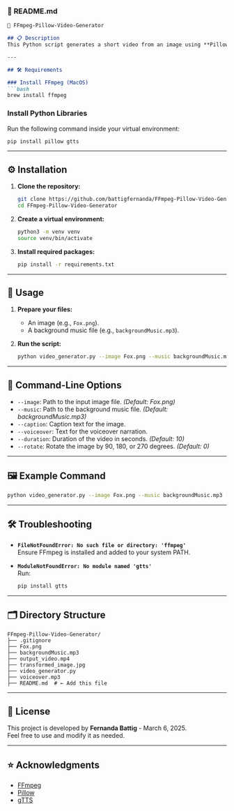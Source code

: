 ### 📄 **README.md** 

```markdown
🎥 FFmpeg-Pillow-Video-Generator

## 📋 Description
This Python script generates a short video from an image using **Pillow** for image processing and **FFmpeg** for video creation. It overlays text onto the image, applies a basic transformation (grayscale or rotation), and adds background music with captions and a voiceover narration.

---

## 🛠️ Requirements

### Install FFmpeg (MacOS)
```bash
brew install ffmpeg
```

### Install Python Libraries
Run the following command inside your virtual environment:
```bash
pip install pillow gtts
```

---

## ⚙️ Installation

1. **Clone the repository:**
   ```bash
   git clone https://github.com/battigfernanda/FFmpeg-Pillow-Video-Generator.git
   cd FFmpeg-Pillow-Video-Generator
   ```

2. **Create a virtual environment:**
   ```bash
   python3 -m venv venv
   source venv/bin/activate
   ```

3. **Install required packages:**
   ```bash
   pip install -r requirements.txt
   ```

---

## 🚀 Usage

1. **Prepare your files:**
   - An image (e.g., `Fox.png`).
   - A background music file (e.g., `backgroundMusic.mp3`).

2. **Run the script:**
   ```bash
   python video_generator.py --image Fox.png --music backgroundMusic.mp3 --caption "This is a fox in the wild." --voiceover "This is a fox in the wild." --duration 5 --rotate 90
   ```

---

## 🔄 Command-Line Options

- `--image`: Path to the input image file. *(Default: Fox.png)*
- `--music`: Path to the background music file. *(Default: backgroundMusic.mp3)*
- `--caption`: Caption text for the image.
- `--voiceover`: Text for the voiceover narration.
- `--duration`: Duration of the video in seconds. *(Default: 10)*
- `--rotate`: Rotate the image by 90, 180, or 270 degrees. *(Default: 0)*

---

## 🖼️ Example Command
```bash
python video_generator.py --image Fox.png --music backgroundMusic.mp3 --caption "A beautiful fox in the forest." --voiceover "A beautiful fox in the forest." --duration 5 --rotate 90
```

---

## 🛠️ Troubleshooting

- **`FileNotFoundError: No such file or directory: 'ffmpeg'`**  
  Ensure FFmpeg is installed and added to your system PATH.

- **`ModuleNotFoundError: No module named 'gtts'`**  
  Run:
  ```bash
  pip install gtts
  ```

---

## 🗂️ Directory Structure
```
FFmpeg-Pillow-Video-Generator/
├── .gitignore
├── Fox.png
├── backgroundMusic.mp3
├── output_video.mp4
├── transformed_image.jpg
├── video_generator.py
├── voiceover.mp3
├── README.md  # ← Add this file
```

---

## 📜 License
This project is developed by **Fernanda Battig** - March 6, 2025.  
Feel free to use and modify it as needed.

---

## ⭐ Acknowledgments
- [FFmpeg](https://ffmpeg.org/)
- [Pillow](https://python-pillow.org/)
- [gTTS](https://pypi.org/project/gTTS/)
```




